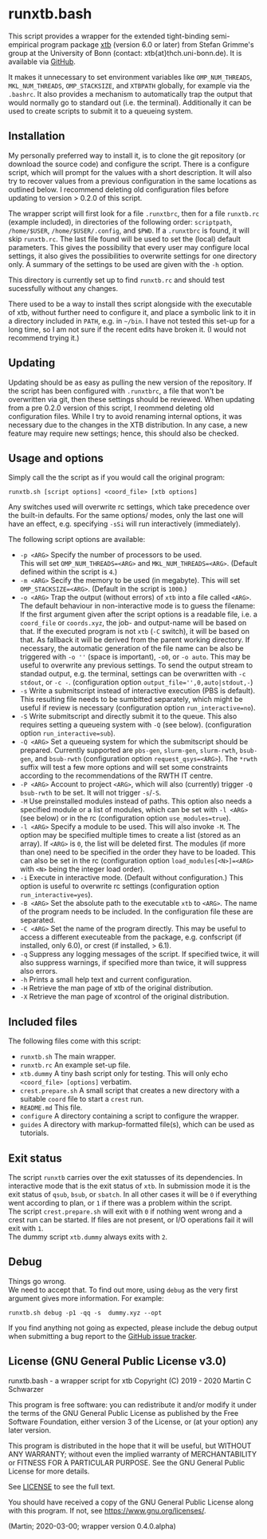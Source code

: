 # runxtb.bash

This script provides a wrapper for the 
extended tight-binding semi-empirical program package
[xtb](https://www.chemie.uni-bonn.de/pctc/mulliken-center/software/xtb/xtb) 
(version 6.0 or later) 
from Stefan Grimme's group at the University of Bonn
(contact: xtb{at}thch.uni-bonn.de).
It is available via [GitHub](https://github.com/grimme-lab/xtb).

It makes it unnecessary to set environment variables like 
`OMP_NUM_THREADS`, `MKL_NUM_THREADS`, `OMP_STACKSIZE`, and `XTBPATH` globally,
for example via the `.bashrc`. 
It also provides a mechanism to automatically trap the output
that would normally go to standard out (i.e. the terminal).
Additionally it can be used to create scripts to submit it to a queueing system.

## Installation

My personally preferred way to install it, is to clone the git repository 
(or download the source code) and configure the script.
There is a configure script, which will prompt for the values 
with a short description.
It will also try to recover values from a previous configuration
in the same locations as outlined below.
I recommend deleting old configuration files before updating to version > 0.2.0 of this script.

The wrapper script will first look for a file `.runxtbrc`, 
then for a file `runxtb.rc` (example included), 
in directories of the following order:
`scriptpath`, `/home/$USER`, `/home/$USER/.config`, and `$PWD`.
If a `.runxtbrc` is found, it will skip `runxtb.rc`.
The last file found will be used to set the (local) default parameters. 
This gives the possibility that every user may configure local settings,
it also gives the possibilities to overwrite settings for one directory only.
A summary of the settings to be used are given with the `-h` option.

This directory is currently set up to find `runxtb.rc` and should test 
sucessfully without any changes.

There used to be a way to install thes script alongside with the executable of xtb, 
without further need to configure it, and place a symbolic link to it
in a directory included in `PATH`, e.g. in `~/bin`.
I have not tested this set-up for a long time, so I am not sure if the recent edits have broken it.
(I would not recommend trying it.)   

## Updating

Updating should be as easy as pulling the new version of the repository. 
If the script has been configured with `.runxtbrc`, 
a file that won't be overwritten via git, 
then these settings should be reviewed.
When updating from a pre 0.2.0 version of this script, 
I reommend deleting old configuration files.
While I try to avoid renaming internal options, 
it was necessary due to the changes in the XTB distribution.
In any case, a new feature may require new settings;
hence, this should also be checked.

## Usage and options

Simply call the the script as if you would call the original program:
```
runxtb.sh [script options] <coord_file> [xtb options]
```
Any switches used will overwrite rc settings, 
which take precedence over the built-in defaults.
For the same options/ modes, only the last one will have an effect,
e.g. specifying `-sSi` will run interactively (immediately).

The following script options are available:

 * `-p <ARG>` Specify the number of processors to be used.  
              This will set `OMP_NUM_THREADS=<ARG>` and `MKL_NUM_THREADS=<ARG>`.
              (Default defined within the script is `4`.)
 * `-m <ARG>` Secify the memory to be used (in megabyte).
              This will set `OMP_STACKSIZE=<ARG>`. (Default in the script is `1000`.)
 * `-o <ARG>` Trap the output (without errors) of `xtb` into a file called `<ARG>`.
              The default behaviour in non-interactive mode is to guess the filename:
              If the first argument given after the script options is a readable file,
              i.e. a `coord_file` or `coords.xyz`, the job- and output-name will be based on that.
              If the executed program is not `xtb` (`-C` switch), it will be based on that.
              As fallback it will be derived from the parent working directory.
              If necessary, the automatic generation of the file name can be also be triggered 
              with `-o ''` (space is important), `-o0`, or `-o auto`.
              This may be useful to overwrite any previous settings.
              To send the output stream to standad output, e.g. the terminal, settings can be overwritten
              with `-c stdout`, or `-c -`.
              (configuration option `output_file='',0,auto|stdout,-`)
 * `-s`       Write a submitscript instead of interactive execution (PBS is default).
              This resulting file needs to be sumbitted separately, 
              which might be useful if review is necessary 
              (configuration option `run_interactive=no`).
 * `-S`       Write submitscript and directly submit it to the queue.
              This also requires setting a queueing system with `-Q` (see below).
              (configuration option `run_interactive=sub`).
 * `-Q <ARG>` Set a queueing system for which the submitscript should be prepared.
              Currently supported are `pbs-gen`, `slurm-gen`, `slurm-rwth`, `bsub-gen`, and `bsub-rwth` 
              (configuration option `request_qsys=<ARG>`).
              The `*rwth` suffix will test a few more options and will set some constraints according to
              the recommendations of the RWTH IT centre.
 * `-P <ARG>` Account to project `<ARG>`, which will also (currently) trigger
              `-Q bsub-rwth` to be set. It will not trigger `-s`/`-S`.
 * `-M`       Use preinstalled modules instead of paths. 
              This option also needs a specified module or a list of modules, 
              which can be set with `-l <ARG>`(see below) or in the rc
              (configuration option `use_modules=true`).
 * `-l <ARG>` Specify a module to be used. This will also invoke `-M`.
              The option may be specified multiple times to create a list (stored as an array).
              If `<ARG>` is `0`, the list will be deleted first.
              The modules (if more than one) need to be specified in the order they have to be loaded.
              This can also be set in the rc 
              (configuration option `load_modules[<N>]=<ARG>` with `<N>` being the integer load order).
 * `-i`       Execute in interactive mode. (Default without configuration.)
              This option is useful to overwrite rc settings
              (configuration option `run_interactive=yes`).
 * `-B <ARG>` Set the absolute path to the executable `xtb` to `<ARG>`.
              The name of the program needs to be included.
              In the configuration file these are separated.
 * `-C <ARG>` Set the name of the program directly.
              This may be useful to access a different executeable from the package,
              e.g. confscript (if installed, only 6.0), or crest (if installed, > 6.1).
 * `-q`       Suppress any logging messages of the script.
              If specified twice, it will also suppress warnings,
              if specified more than twice, it will suppress also errors.
 * `-h`       Prints a small help text and current configuration.
 * `-H`       Retrieve the man page of xtb of the original distribution.
 * `-X`       Retrieve the man page of xcontrol of the original distribution.

## Included files

The following files come with this script:

 * `runxtb.sh` The main wrapper.
 * `runxtb.rc` An example set-up file.
 * `xtb.dummy` A tiny bash script only for testing. 
   This will only echo `<coord_file> [options]` verbatim.
 * `crest.prepare.sh` A small script that creates a new directory 
   with a suitable `coord` file to start a `crest` run.
 * `README.md` This file.
 * `configure` A directory containing a script to configure the wrapper.
 * `guides` A directory with markup-formatted file(s), which can be used as tutorials.

## Exit status

The script `runxtb` carries over the exit statusses of its dependencies.
In interactive mode that is the exit status of `xtb`.
In submission mode it is the exit status of `qsub`, `bsub`, or `sbatch`.
In all other cases it will be `0` if everything went according to plan,
or `1` if there was a problem within the script.  
The script `crest.prepare.sh` will exit with `0` if nothing went wrong 
and a crest run can be started. If files are not present, or I/O operations
fail it will exit with `1`.  
The dummy script `xtb.dummy` always exits with `2`.

## Debug

Things go wrong.  
We need to accept that. 
To find out more, using `debug` as the very first argument gives more information.
For example:
```
runxtb.sh debug -p1 -qq -s  dummy.xyz --opt 
```
If you find anything not going as expected,
please include the debug output when submitting a bug report to the
[GitHub issue tracker](https://github.com/polyluxus/runxtb.bash/issues).

## License (GNU General Public License v3.0)

runxtb.bash - a wrapper script for xtb
Copyright (C) 2019 - 2020 Martin C Schwarzer

This program is free software: you can redistribute it and/or modify
it under the terms of the GNU General Public License as published by
the Free Software Foundation, either version 3 of the License, or
(at your option) any later version.

This program is distributed in the hope that it will be useful,
but WITHOUT ANY WARRANTY; without even the implied warranty of
MERCHANTABILITY or FITNESS FOR A PARTICULAR PURPOSE.  See the
GNU General Public License for more details.

See [LICENSE](LICENSE) to see the full text.

You should have received a copy of the GNU General Public License
along with this program.  If not, see <https://www.gnu.org/licenses/>.

(Martin; 2020-03-00; wrapper version 0.4.0.alpha)
